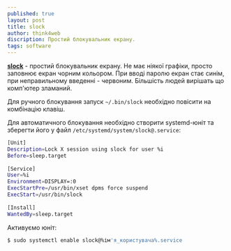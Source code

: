 ```yaml
---
published: true
layout: post
title: slock
author: think4web
discription: Простий блокувальник екрану.
tags: software
---
```


**[slock](https://github.com/slopjong/slock)** - простий блокувальник екрану. Не має ніякої графіки, просто заповнює екран чорним кольором. При вводі паролю екран стає синім, при неправильному введенні - червоним. Більшість людей вирішать що комп'ютер зламаний.

Для ручного блокування запуск ```~/.bin/slock``` необхідно повісити на комбінацію клавіш.

Для автоматичного блокування необхідно створити systemd-юніт та зберегти його у файл ```/etc/systemd/system/slock@.service```:

```bash
[Unit]
Description=Lock X session using slock for user %i
Before=sleep.target
 
[Service]
User=%i
Environment=DISPLAY=:0
ExecStartPre=/usr/bin/xset dpms force suspend
ExecStart=/usr/bin/slock
 
[Install]
WantedBy=sleep.target
```

Активуємо юніт:
```bash
$ sudo systemctl enable slock@%ім'я_користувача%.service 
```
